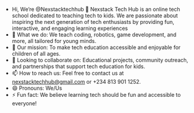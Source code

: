 - Hi, We’re @Nexstacktechhub 👋
Nexstack Tech Hub is an online tech school dedicated to teaching tech to kids. We are passionate about inspiring the next generation of tech enthusiasts by providing fun, interactive, and engaging learning experiences
- 👀 What we do: We teach coding, robotics, game development, and more, all tailored for young minds.
- 🌱 Our mission: To make tech education accessible and enjoyable for children of all ages.
- 💞️ Looking to collaborate on: Educational projects, community outreach, and partnerships that support tech education for kids.
- 📫 How to reach us: Feel free to contact us at nexstacktechhub@gmail.com or +234 813 901 1252.
- 😄 Pronouns: We/Us
- ⚡ Fun fact: We believe learning tech should be fun and accessible to everyone!


